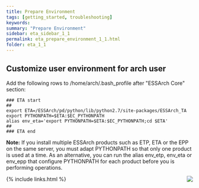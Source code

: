 ```yaml
---
title: Prepare Environment
tags: [getting_started, troubleshooting]
keywords:
summary: "Prepare Environment"
sidebar: eta_sidebar_1_1
permalink: eta_prepare_environment_1_1.html
folder: eta_1_1
---
```


## Customize user environment for arch user

Add the following rows to /home/arch/.bash_profile after "ESSArch Core" section:

    ### ETA start
    ##
    export ETA=/ESSArch/pd/python/lib/python2.7/site-packages/ESSArch_TA
    export PYTHONPATH=$ETA:$EC_PYTHONPATH
    alias env_eta='export PYTHONPATH=$ETA:$EC_PYTHONPATH;cd $ETA'
    ##
    ### ETA end

**Note:** If you install multiple ESSArch products such as ETP, ETA or the EPP on the same server, you must adapt PYTHONPATH so that only one product is used at a time. As an alternative, you can run the alias env_etp, env_eta or env_epp that configure PYTHONPATH for each product before you is performing operations.

[<img align="right" src="images/n.png">](eta_install_1_1.html)
{% include links.html %}
